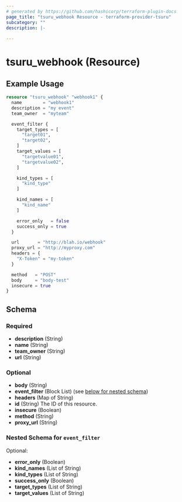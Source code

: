 ```yaml
---
# generated by https://github.com/hashicorp/terraform-plugin-docs
page_title: "tsuru_webhook Resource - terraform-provider-tsuru"
subcategory: ""
description: |-
  
---
```


# tsuru_webhook (Resource)



## Example Usage

```terraform
resource "tsuru_webhook" "webhook1" {
  name        = "webhook1"
  description = "my event"
  team_owner  = "myteam"

  event_filter {
    target_types = [
      "target01",
      "target02",
    ]
    target_values = [
      "targetvalue01",
      "targetvalue02",
    ]

    kind_types = [
      "kind_type"
    ]

    kind_names = [
      "kind_name"
    ]

    error_only   = false
    success_only = true
  }

  url       = "http://blah.io/webhook"
  proxy_url = "http://myproxy.com"
  headers = {
    "X-Token" = "my-token"
  }

  method   = "POST"
  body     = "body-test"
  insecure = true
}
```

<!-- schema generated by tfplugindocs -->
## Schema

### Required

- **description** (String)
- **name** (String)
- **team_owner** (String)
- **url** (String)

### Optional

- **body** (String)
- **event_filter** (Block List) (see [below for nested schema](#nestedblock--event_filter))
- **headers** (Map of String)
- **id** (String) The ID of this resource.
- **insecure** (Boolean)
- **method** (String)
- **proxy_url** (String)

<a id="nestedblock--event_filter"></a>
### Nested Schema for `event_filter`

Optional:

- **error_only** (Boolean)
- **kind_names** (List of String)
- **kind_types** (List of String)
- **success_only** (Boolean)
- **target_types** (List of String)
- **target_values** (List of String)


